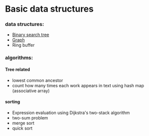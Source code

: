 # Basic data structures

### data structures:
- [Binary search tree](/binary-search-tree.html)
- [Graph](/graph.html)
- Ring buffer


### algorithms:

#### Tree related
- lowest common ancestor 
- count how many times each work appears in text using hash map (associative array)
 
 
#### sorting

- Expression evaluation using Dijkstra's two-stack algorithm 
- two-sum problem
- merge sort
- quick sort



